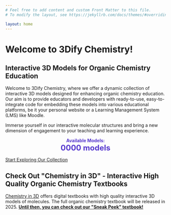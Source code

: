 ```yaml
---
# Feel free to add content and custom Front Matter to this file.
# To modify the layout, see https://jekyllrb.com/docs/themes/#overriding-theme-defaults

layout: home
---
```



# Welcome to 3Dify Chemistry!

## Interactive 3D Models for Organic Chemistry Education

Welcome to 3Dify Chemistry, where we offer a dynamic collection of interactive 3D models designed for enhancing organic chemistry education. Our aim is to provide educators and developers with ready-to-use, easy-to-integrate code for embedding these models into various educational platforms, be it your personal website or a Learning Management System (LMS) like Moodle.

Immerse yourself in our interactive molecular structures and bring a new dimension of engagement to your teaching and learning experience.

<div style="text-align: center; color: #5739ce;">
    <strong>Available Models:</strong>
    <div id="model-counter" style="font-size: 24px; font-weight: bold;">
        0000 models
    </div>
</div>

<script>
    // JavaScript code as above
</script>


[Start Exploring Our Collection](/3Dify-Chemistry/All/)

## Check Out "Chemistry in 3D" - Interactive High Quality Organic Chemistry Textbooks

[Chemistry in 3D](https://chemistry3d.com/) offers digital textbooks with high quality interactive 3D models of molecules. The full organic chemistry textbook will be released in 2025. [**Until then, you can check out our "Sneak Peek" textbook!**](https://www.chemistry3d.com/p/sneak-peek)

<script src="https://code.jquery.com/jquery-3.6.0.min.js"></script>
<script src="https://3Dmol.org/build/3Dmol-min.js"></script>
<div style="text-align: center;">
<div id="M5" style="margin: auto; width: 400px; height: 400px;"></div>
</div>
<script>

  $(document).ready(function() {
    var viewer = $3Dmol.createViewer("M5", {defaultcolors: $3Dmol.elementColors.Jmol});
    var xyz = `5 \n
    * (null), Energy   -276.0000000  \n
    C    -0.337425  -0.848669   0.000000 -0.000000 -0.000001 -0.092796 \n
    H     0.031329  -1.891697   0.000000 -0.000002 0.000005 -0.016393 \n
    H     0.031348  -0.327166   0.903287 0.239015 0.338091 0.569209 \n
    H     0.031348  -0.327166  -0.903287 -0.239013 -0.338088  0.569203 \n
    H    -1.443716  -0.848657   0.000000 0.000001 -0.000000 -0.016294 \n
    `; 

    viewer.addModel(xyz, "xyz");
    viewer.vibrate(10, 0.35, true);
    viewer.setStyle({}, {stick: {radius: 0.15}, sphere: {scale: 0.25}});
    viewer.zoomTo();
    viewer.zoom(1.4);
    viewer.setBackgroundColor('#f9f9f9');
    viewer.rotate(80, {x: 1, y: 0, z: 0});
    viewer.setViewStyle({style: 'outline', color: 'black', width: 0.02});
    viewer.animate({loop: 'backandforth', interval: 100, reps: 0});
    viewer.render();

$("#M5").css("position", "relative");
  });

</script>

<script>
    document.addEventListener('DOMContentLoaded', function() {
        let counter = document.getElementById('model-counter');
        let count = {{ site.models.size }};
        let current = 0;
        let stepTime = Math.abs(Math.floor(1000 / count));

        let timer = setInterval(function() {
            current++;
            counter.innerHTML = current.toString().padStart(4, '0');
            if (current === count) {
                clearInterval(timer);
            }
        }, stepTime);
    });
</script>

